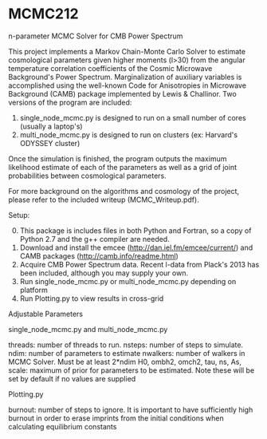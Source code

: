 # MCMC212
n-parameter MCMC Solver for CMB Power Spectrum

This project implements a Markov Chain-Monte Carlo Solver to estimate cosmological parameters given higher moments (l>30) from the angular temperature correlation coefficients of the Cosmic Microwave Background's Power Spectrum. Marginalization of auxiliary variables is accomplished using the well-known Code for Anisotropies in Microwave Background (CAMB) package implemented by Lewis & Challinor. Two versions of the program are included: 

1. single_node_mcmc.py is designed to run on a small number of cores (usually a laptop's)
2. multi_node_mcmc.py is designed to run on clusters (ex: Harvard's ODYSSEY cluster)

Once the simulation is finished, the program outputs the maximum likelihood estimate of each of the parameters as well as a grid of joint probabilities between cosmological parameters. 

For more background on the algorithms and cosmology of the project, please refer to the included writeup (MCMC_Writeup.pdf).

Setup:

0. This package is includes files in both Python and Fortran, so a copy of Python 2.7 and the g++ compiler are needed.
1. Download and install the emcee (http://dan.iel.fm/emcee/current/) and CAMB packages (http://camb.info/readme.html)
2. Acquire CMB Power Spectrum data. Recent l-data from Plack's 2013 has been included, although you may supply your own.
3. Run single_node_mcmc.py or multi_node_mcmc.py depending on platform
4. Run Plotting.py to view results in cross-grid

Adjustable Parameters

single_node_mcmc.py and multi_node_mcmc.py

threads: number of threads to run. 
nsteps: number of steps to simulate. 
ndim: number of parameters to estimate
nwalkers: number of walkers in MCMC Solver. Must be at least 2*ndim
H0, ombh2, omch2, tau, ns, As, scale: maximum of prior for parameters to be estimated. Note these will be set by default if no values are supplied

Plotting.py

burnout: number of steps to ignore. It is important to have sufficiently high burnout in order to erase imprints from the initial conditions when calculating equilibrium constants



